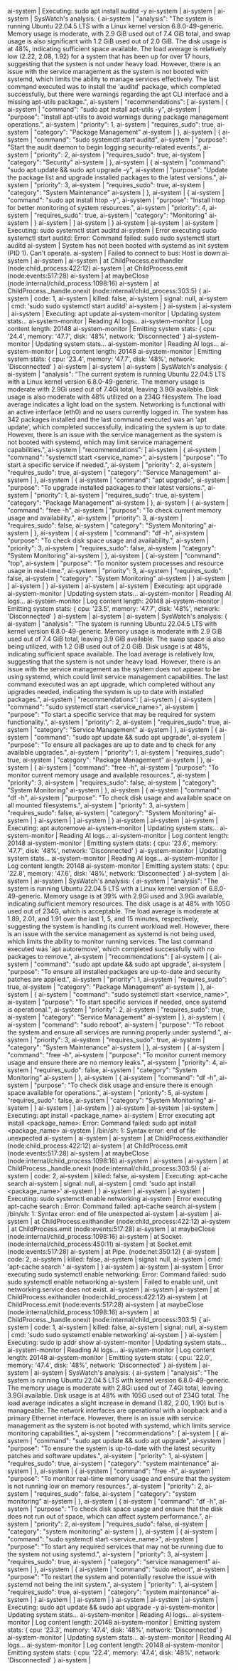 ai-system | Executing: sudo apt install auditd -y
ai-system |
ai-system |
ai-system | SysWatch's analysis: {
ai-system | "analysis": "The system is running Ubuntu 22.04.5 LTS with a Linux kernel version 6.8.0-49-generic. Memory usage is moderate, with 2.9 GiB used out of 7.4 GiB total, and swap usage is also significant with 1.2 GiB used out of 2.0 GiB. The disk usage is at 48%, indicating sufficient space available. The load average is relatively low (2.22, 2.08, 1.92) for a system that has been up for over 17 hours, suggesting that the system is not under heavy load. However, there is an issue with the service management as the system is not booted with systemd, which limits the ability to manage services effectively. The last command executed was to install the 'auditd' package, which completed successfully, but there were warnings regarding the apt CLI interface and a missing apt-utils package.",
ai-system | "recommendations": [
ai-system | {
ai-system | "command": "sudo apt install apt-utils -y",
ai-system | "purpose": "Install apt-utils to avoid warnings during package management operations.",
ai-system | "priority": 1,
ai-system | "requires_sudo": true,
ai-system | "category": "Package Management"
ai-system | },
ai-system | {
ai-system | "command": "sudo systemctl start auditd",
ai-system | "purpose": "Start the audit daemon to begin logging security-related events.",
ai-system | "priority": 2,
ai-system | "requires_sudo": true,
ai-system | "category": "Security"
ai-system | },
ai-system | {
ai-system | "command": "sudo apt update && sudo apt upgrade -y",
ai-system | "purpose": "Update the package list and upgrade installed packages to the latest versions.",
ai-system | "priority": 3,
ai-system | "requires_sudo": true,
ai-system | "category": "System Maintenance"
ai-system | },
ai-system | {
ai-system | "command": "sudo apt install htop -y",
ai-system | "purpose": "Install htop for better monitoring of system resources.",
ai-system | "priority": 4,
ai-system | "requires_sudo": true,
ai-system | "category": "Monitoring"
ai-system | }
ai-system | ]
ai-system | }
ai-system |
ai-system |
ai-system | Executing: sudo systemctl start auditd
ai-system | Error executing sudo systemctl start auditd: Error: Command failed: sudo sudo systemctl start auditd
ai-system | System has not been booted with systemd as init system (PID 1). Can't operate.
ai-system | Failed to connect to bus: Host is down
ai-system |
ai-system |
ai-system | at ChildProcess.exithandler (node:child_process:422:12)
ai-system | at ChildProcess.emit (node:events:517:28)
ai-system | at maybeClose (node:internal/child_process:1098:16)
ai-system | at ChildProcess.\_handle.onexit (node:internal/child_process:303:5) {
ai-system | code: 1,
ai-system | killed: false,
ai-system | signal: null,
ai-system | cmd: 'sudo sudo systemctl start auditd'
ai-system | }
ai-system |
ai-system |
ai-system | Executing: apt update
ai-system-monitor | Updating system stats...
ai-system-monitor | Reading AI logs...
ai-system-monitor | Log content length: 20148
ai-system-monitor | Emitting system stats: { cpu: '24.4', memory: '47.7', disk: '48%', network: 'Disconnected' }
ai-system-monitor | Updating system stats...
ai-system-monitor | Reading AI logs...
ai-system-monitor | Log content length: 20148
ai-system-monitor | Emitting system stats: { cpu: '23.4', memory: '47.7', disk: '48%', network: 'Disconnected' }
ai-system |
ai-system |
ai-system | SysWatch's analysis: {
ai-system | "analysis": "The current system is running Ubuntu 22.04.5 LTS with a Linux kernel version 6.8.0-49-generic. The memory usage is moderate with 2.9Gi used out of 7.4Gi total, leaving 3.9Gi available. Disk usage is also moderate with 48% utilized on a 234G filesystem. The load average indicates a light load on the system. Networking is functional with an active interface (eth0) and no users currently logged in. The system has 342 packages installed and the last command executed was an 'apt update', which completed successfully, indicating the system is up to date. However, there is an issue with the service management as the system is not booted with systemd, which may limit service management capabilities.",
ai-system | "recommendations": [
ai-system | {
ai-system | "command": "systemctl start <service_name>",
ai-system | "purpose": "To start a specific service if needed.",
ai-system | "priority": 2,
ai-system | "requires_sudo": true,
ai-system | "category": "Service Management"
ai-system | },
ai-system | {
ai-system | "command": "apt upgrade",
ai-system | "purpose": "To upgrade installed packages to their latest versions.",
ai-system | "priority": 1,
ai-system | "requires_sudo": true,
ai-system | "category": "Package Management"
ai-system | },
ai-system | {
ai-system | "command": "free -h",
ai-system | "purpose": "To check current memory usage and availability.",
ai-system | "priority": 3,
ai-system | "requires_sudo": false,
ai-system | "category": "System Monitoring"
ai-system | },
ai-system | {
ai-system | "command": "df -h",
ai-system | "purpose": "To check disk space usage and availability.",
ai-system | "priority": 3,
ai-system | "requires_sudo": false,
ai-system | "category": "System Monitoring"
ai-system | },
ai-system | {
ai-system | "command": "top",
ai-system | "purpose": "To monitor system processes and resource usage in real-time.",
ai-system | "priority": 3,
ai-system | "requires_sudo": false,
ai-system | "category": "System Monitoring"
ai-system | }
ai-system | ]
ai-system | }
ai-system |
ai-system |
ai-system | Executing: apt upgrade
ai-system-monitor | Updating system stats...
ai-system-monitor | Reading AI logs...
ai-system-monitor | Log content length: 20148
ai-system-monitor | Emitting system stats: { cpu: '23.5', memory: '47.7', disk: '48%', network: 'Disconnected' }
ai-system |
ai-system |
ai-system | SysWatch's analysis: {
ai-system | "analysis": "The system is running Ubuntu 22.04.5 LTS with kernel version 6.8.0-49-generic. Memory usage is moderate with 2.9 GiB used out of 7.4 GiB total, leaving 3.9 GiB available. The swap space is also being utilized, with 1.2 GiB used out of 2.0 GiB. Disk usage is at 48%, indicating sufficient space available. The load average is relatively low, suggesting that the system is not under heavy load. However, there is an issue with the service management as the system does not appear to be using systemd, which could limit service management capabilities. The last command executed was an apt upgrade, which completed without any upgrades needed, indicating the system is up to date with installed packages.",
ai-system | "recommendations": [
ai-system | {
ai-system | "command": "sudo systemctl start <service_name>",
ai-system | "purpose": "To start a specific service that may be required for system functionality.",
ai-system | "priority": 2,
ai-system | "requires_sudo": true,
ai-system | "category": "Service Management"
ai-system | },
ai-system | {
ai-system | "command": "sudo apt update && sudo apt upgrade",
ai-system | "purpose": "To ensure all packages are up to date and to check for any available upgrades.",
ai-system | "priority": 1,
ai-system | "requires_sudo": true,
ai-system | "category": "Package Management"
ai-system | },
ai-system | {
ai-system | "command": "free -h",
ai-system | "purpose": "To monitor current memory usage and available resources.",
ai-system | "priority": 3,
ai-system | "requires_sudo": false,
ai-system | "category": "System Monitoring"
ai-system | },
ai-system | {
ai-system | "command": "df -h",
ai-system | "purpose": "To check disk usage and available space on all mounted filesystems.",
ai-system | "priority": 3,
ai-system | "requires_sudo": false,
ai-system | "category": "System Monitoring"
ai-system | }
ai-system | ]
ai-system | }
ai-system |
ai-system |
ai-system | Executing: apt autoremove
ai-system-monitor | Updating system stats...
ai-system-monitor | Reading AI logs...
ai-system-monitor | Log content length: 20148
ai-system-monitor | Emitting system stats: { cpu: '23.6', memory: '47.7', disk: '48%', network: 'Disconnected' }
ai-system-monitor | Updating system stats...
ai-system-monitor | Reading AI logs...
ai-system-monitor | Log content length: 20148
ai-system-monitor | Emitting system stats: { cpu: '22.8', memory: '47.6', disk: '48%', network: 'Disconnected' }
ai-system |
ai-system |
ai-system | SysWatch's analysis: {
ai-system | "analysis": "The system is running Ubuntu 22.04.5 LTS with a Linux kernel version of 6.8.0-49-generic. Memory usage is at 39% with 2.9Gi used and 3.9Gi available, indicating sufficient memory resources. The disk usage is at 48% with 105G used out of 234G, which is acceptable. The load average is moderate at 1.89, 2.01, and 1.91 over the last 1, 5, and 15 minutes, respectively, suggesting the system is handling its current workload well. However, there is an issue with the service management as systemd is not being used, which limits the ability to monitor running services. The last command executed was 'apt autoremove', which completed successfully with no packages to remove.",
ai-system | "recommendations": [
ai-system | {
ai-system | "command": "sudo apt update && sudo apt upgrade",
ai-system | "purpose": "To ensure all installed packages are up-to-date and security patches are applied.",
ai-system | "priority": 1,
ai-system | "requires_sudo": true,
ai-system | "category": "Package Management"
ai-system | },
ai-system | {
ai-system | "command": "sudo systemctl start <service_name>",
ai-system | "purpose": "To start specific services if needed, once systemd is operational.",
ai-system | "priority": 2,
ai-system | "requires_sudo": true,
ai-system | "category": "Service Management"
ai-system | },
ai-system | {
ai-system | "command": "sudo reboot",
ai-system | "purpose": "To reboot the system and ensure all services are running properly under systemd.",
ai-system | "priority": 3,
ai-system | "requires_sudo": true,
ai-system | "category": "System Maintenance"
ai-system | },
ai-system | {
ai-system | "command": "free -h",
ai-system | "purpose": "To monitor current memory usage and ensure there are no memory leaks.",
ai-system | "priority": 4,
ai-system | "requires_sudo": false,
ai-system | "category": "System Monitoring"
ai-system | },
ai-system | {
ai-system | "command": "df -h",
ai-system | "purpose": "To check disk usage and ensure there is enough space available for operations.",
ai-system | "priority": 5,
ai-system | "requires_sudo": false,
ai-system | "category": "System Monitoring"
ai-system | }
ai-system | ]
ai-system | }
ai-system |
ai-system |
ai-system | Executing: apt install <package_name>
ai-system | Error executing apt install <package_name>: Error: Command failed: sudo apt install <package_name>
ai-system | /bin/sh: 1: Syntax error: end of file unexpected
ai-system |
ai-system |
ai-system | at ChildProcess.exithandler (node:child_process:422:12)
ai-system | at ChildProcess.emit (node:events:517:28)
ai-system | at maybeClose (node:internal/child_process:1098:16)
ai-system |
ai-system |
ai-system | at ChildProcess.\_handle.onexit (node:internal/child_process:303:5) {
ai-system | code: 2,
ai-system | killed: false,
ai-system | Executing: apt-cache search <keyword>
ai-system | signal: null,
ai-system | cmd: 'sudo apt install <package_name>'
ai-system | }
ai-system |
ai-system |
ai-system | Executing: sudo systemctl enable networking
ai-system | Error executing apt-cache search <keyword>: Error: Command failed: apt-cache search <keyword>
ai-system | /bin/sh: 1: Syntax error: end of file unexpected
ai-system |
ai-system |
ai-system | at ChildProcess.exithandler (node:child_process:422:12)
ai-system | at ChildProcess.emit (node:events:517:28)
ai-system | at maybeClose (node:internal/child_process:1098:16)
ai-system | at Socket.<anonymous> (node:internal/child_process:450:11)
ai-system | at Socket.emit (node:events:517:28)
ai-system | at Pipe.<anonymous> (node:net:350:12) {
ai-system | code: 2,
ai-system | killed: false,
ai-system | signal: null,
ai-system | cmd: 'apt-cache search <keyword>'
ai-system | }
ai-system |
ai-system |
ai-system | Error executing sudo systemctl enable networking: Error: Command failed: sudo sudo systemctl enable networking
ai-system | Failed to enable unit, unit networking.service does not exist.
ai-system |
ai-system |
ai-system | at ChildProcess.exithandler (node:child_process:422:12)
ai-system | at ChildProcess.emit (node:events:517:28)
ai-system | at maybeClose (node:internal/child_process:1098:16)
ai-system | at ChildProcess.\_handle.onexit (node:internal/child_process:303:5) {
ai-system | code: 1,
ai-system | killed: false,
ai-system | signal: null,
ai-system | cmd: 'sudo sudo systemctl enable networking'
ai-system | }
ai-system | Executing: sudo ip addr show
ai-system-monitor | Updating system stats...
ai-system-monitor | Reading AI logs...
ai-system-monitor | Log content length: 20148
ai-system-monitor | Emitting system stats: { cpu: '22.0', memory: '47.4', disk: '48%', network: 'Disconnected' }
ai-system |
ai-system |
ai-system | SysWatch's analysis: {
ai-system | "analysis": "The system is running Ubuntu 22.04.5 LTS with kernel version 6.8.0-49-generic. The memory usage is moderate with 2.8Gi used out of 7.4Gi total, leaving 3.9Gi available. Disk usage is at 48% with 105G used out of 234G total. The load average indicates a slight increase in demand (1.82, 2.00, 1.90) but is manageable. The network interfaces are operational with a loopback and a primary Ethernet interface. However, there is an issue with service management as the system is not booted with systemd, which limits service monitoring capabilities.",
ai-system | "recommendations": [
ai-system | {
ai-system | "command": "sudo apt update && sudo apt upgrade",
ai-system | "purpose": "To ensure the system is up-to-date with the latest security patches and software updates.",
ai-system | "priority": 1,
ai-system | "requires_sudo": true,
ai-system | "category": "system maintenance"
ai-system | },
ai-system | {
ai-system | "command": "free -h",
ai-system | "purpose": "To monitor real-time memory usage and ensure that the system is not running low on memory resources.",
ai-system | "priority": 2,
ai-system | "requires_sudo": false,
ai-system | "category": "system monitoring"
ai-system | },
ai-system | {
ai-system | "command": "df -h",
ai-system | "purpose": "To check disk space usage and ensure that the disk does not run out of space, which can affect system performance.",
ai-system | "priority": 2,
ai-system | "requires_sudo": false,
ai-system | "category": "system monitoring"
ai-system | },
ai-system | {
ai-system | "command": "sudo systemctl start <service_name>",
ai-system | "purpose": "To start any required services that may not be running due to the system not using systemd.",
ai-system | "priority": 3,
ai-system | "requires_sudo": true,
ai-system | "category": "service management"
ai-system | },
ai-system | {
ai-system | "command": "sudo reboot",
ai-system | "purpose": "To restart the system and potentially resolve the issue with systemd not being the init system.",
ai-system | "priority": 1,
ai-system | "requires_sudo": true,
ai-system | "category": "system maintenance"
ai-system | }
ai-system | ]
ai-system | }
ai-system |
ai-system |
ai-system | Executing: sudo apt update && sudo apt upgrade -y
ai-system-monitor | Updating system stats...
ai-system-monitor | Reading AI logs...
ai-system-monitor | Log content length: 20148
ai-system-monitor | Emitting system stats: { cpu: '23.3', memory: '47.4', disk: '48%', network: 'Disconnected' }
ai-system-monitor | Updating system stats...
ai-system-monitor | Reading AI logs...
ai-system-monitor | Log content length: 20148
ai-system-monitor | Emitting system stats: { cpu: '22.4', memory: '47.4', disk: '48%', network: 'Disconnected' }
ai-system |
